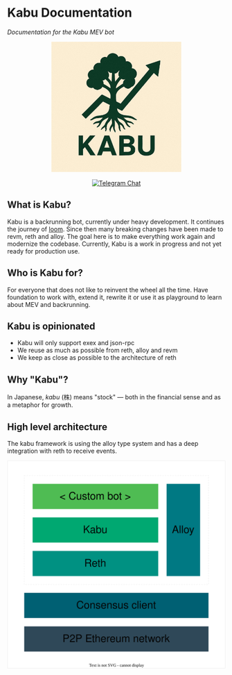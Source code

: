 # Kabu Documentation
_Documentation for the Kabu MEV bot_

<div align="center">

<img src="images/kabu_logo.jpg" alt="Kabu Logo" width="300">

[![Telegram Chat][tg-badge]][tg-url]

</div>

## What is Kabu?

Kabu is a backrunning bot, currently under heavy development. It continues the journey of [loom](https://github.com/dexloom/loom). Since then many breaking changes have been made to revm, reth and alloy. The goal here is to make everything work again and modernize the codebase. Currently, Kabu is a work in progress and not yet ready for production use.

## Who is Kabu for?

For everyone that does not like to reinvent the wheel all the time. Have foundation to work with, extend it, rewrite it or use it as playground to learn about MEV and backrunning.

## Kabu is opinionated

- Kabu will only support exex and json-rpc
- We reuse as much as possible from reth, alloy and revm
- We keep as close as possible to the architecture of reth

## Why "Kabu"?

In Japanese, *kabu* (株) means "stock" — both in the financial sense and as a metaphor for growth.

## High level architecture
The kabu framework is using the alloy type system and has a deep integration with reth to receive events.

<div align="center">

![High level architecture](images/high_level_architecture.svg)

</div>


[tg-badge]: https://img.shields.io/badge/telegram-kabu-2C5E3D?style=plastic&logo=telegram
[tg-url]: https://t.me/joinkabu